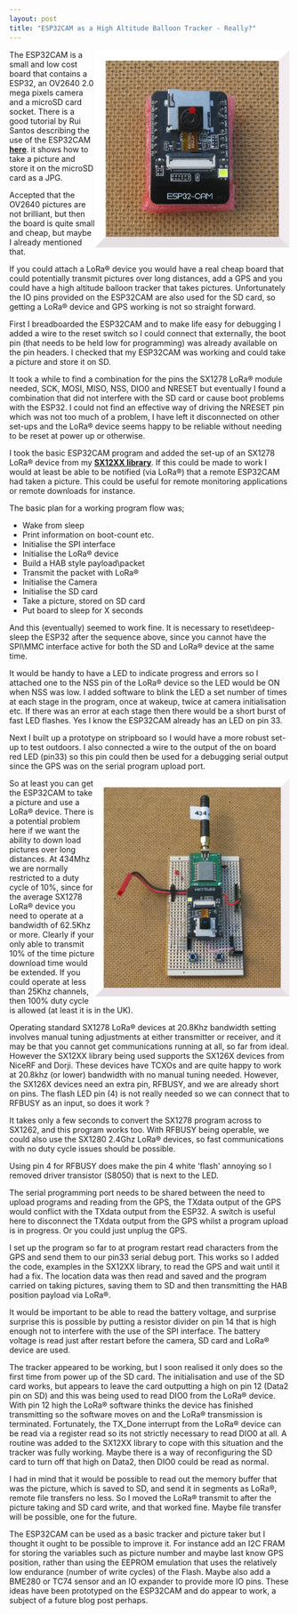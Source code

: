 ```yaml
---
layout: post
title: "ESP32CAM as a High Altitude Balloon Tracker - Really?"
---
```


<img align="right" src="/images/ESP32CAM.jpg" width="350">


The ESP32CAM is a small and low cost board that contains a ESP32, an OV2640 2.0 mega pixels camera and a microSD card socket. There is a good tutorial by Rui Santos describing the use of the ESP32CAM **[here](https://randomnerdtutorials.com/esp32-cam-take-photo-save-microsd-card/)**. it shows how to take a picture and store it on the microSD card as a JPG. 

Accepted that the OV2640 pictures are not brilliant, but then the board is quite small and cheap, but maybe I already mentioned that. 

If you could attach a LoRa® device you would have a real cheap board that could potentially transmit pictures over long distances, add a GPS and you could have a high altitude balloon tracker that takes pictures. Unfortunately the IO pins provided on the ESP32CAM are also used for the SD card, so getting a LoRa® device and GPS working is not so straight forward. 

First I breadboarded the ESP32CAM and to make life easy for debugging I added a wire to the reset switch so I could connect that externally, the boot pin (that needs to be held low for programming) was already available on the pin headers. I checked that my ESP32CAM was working and could take a picture and store it on SD.

It took a while to find a combination for the pins the SX1278 LoRa® module needed, SCK, MOSI, MISO, NSS, DIO0 and NRESET but eventually I found a combination that did not interfere with the SD card or cause boot problems with the ESP32. I could not find an effective way of driving the NRESET pin which was not too much of a problem, I have left it disconnected on other set-ups and the LoRa® device seems happy to be reliable without needing to be reset at power up or otherwise. 

I took the basic ESP32CAM program and added the set-up of an SX1278 LoRa® device from my [**SX12XX library**](https://github.com/StuartsProjects/SX12XX-LoRa). If this could be made to work I would at least be able to be notified (via LoRa®) that a remote ESP32CAM had taken a picture. This could be useful for remote monitoring applications or remote downloads for instance. 

The basic plan for a working program flow was;

- Wake from sleep
- Print information on boot-count etc.
- Initialise the SPI interface
- Initialise the LoRa® device
- Build a HAB style payload\packet
- Transmit the packet with LoRa®
- Initialise the Camera
- Initialise the SD card
- Take a picture, stored on SD card
- Put board to sleep for X seconds

And this (eventually) seemed to work fine. It is necessary to reset\deep-sleep the ESP32 after the sequence above, since you cannot have the SPI\MMC interface active for both the SD and LoRa® device at the same time.
  
It would be handy to have a LED to indicate progress and errors so I attached one to the NSS pin of the LoRa® device so the LED would be ON when NSS was low. I added software to blink the LED a set number of times at each stage in the program, once at wakeup, twice at camera initialisation etc. If there was an error at each stage then there would be a short burst of fast LED flashes. Yes I know the ESP32CAM already has an LED on pin 33.

Next I built up a prototype on stripboard so I would have a more robust set-up to test outdoors. I also connected a wire to the output of the on board red LED (pin33) so this pin could then be used for a debugging serial output since the GPS was on the serial program upload port.

<img align="right" src="/images/ESP32CAM_proto.jpg" width="350"/>


So at least you can get the ESP32CAM to take a picture and use a LoRa® device. There is a potential problem here if we want the ability to down load pictures over long distances. At 434Mhz we are normally restricted to a duty cycle of 10%, since for the average SX1278 LoRa® device you need to operate at a bandwidth of 62.5Khz or more. Clearly if your only able to transmit 10% of the time picture download time would be extended. If you could operate at less than 25Khz channels, then 100% duty cycle is allowed (at least it is in the UK).

Operating standard SX1278 LoRa® devices at 20.8Khz bandwidth setting involves manual tuning adjustments at either transmitter or receiver, and it may be that you cannot get communications running at all, so far from ideal. However the SX12XX library being used supports the SX126X devices from NiceRF and Dorji. These devices have TCXOs and are quite happy to work at 20.8khz (or lower) bandwidth with no manual tuning needed. However, the SX126X devices need an extra pin, RFBUSY, and we are already short on pins. The flash LED pin (4) is not really needed so we can connect that to RFBUSY as an input, so does it work ?

It takes only a few seconds to convert the SX1278 program across to SX1262, and this program works too. With RFBUSY being operable, we could also use the SX1280 2.4Ghz LoRa® devices, so fast communications with no duty cycle issues should be possible. 

Using pin 4 for RFBUSY does make the pin 4 white 'flash' annoying so I removed driver transistor (S8050) that is next to the LED.      

The serial programming port needs to be shared between the need to upload programs and reading from the GPS, the TXdata output of the GPS would conflict with the TXdata output from the ESP32. A switch is useful here to disconnect the TXdata output from the GPS whilst a program upload is in progress. Or you could just unplug the GPS. 

I set up the program so far to at program restart read characters from the GPS and send them to our pin33 serial debug port. This works so I added the code, examples in the SX12XX library, to read the GPS and wait until it had a fix. The location data was then read and saved and the program carried on taking pictures, saving them to SD and then transmitting the HAB position payload via LoRa®. 

It would be important to be able to read the battery voltage, and surprise surprise this is possible by putting a resistor divider on pin 14 that is high enough not to interfere with the use of the SPI interface. The battery voltage is read just after restart before the camera, SD card and LoRa® device are used.

The tracker appeared to be working, but I soon realised it only does so the first time from power up of the SD card. The initialisation and use of the SD card works, but appears to leave the card outputting a high on pin 12 (Data2 pin on SD) and this was being used to read DIO0 from the LoRa® device. With pin 12 high the LoRa® software thinks the device has finished transmitting so the software moves on and the LoRa® transmission is terminated. Fortunately, the TX_Done interrupt from the LoRa® device can be read via a register read so its not strictly necessary to read DIO0 at all. A routine was added to the SX12XX library to cope with this situation and the tracker was fully working. Maybe there is a way of reconfiguring the SD card to turn off that high on Data2, then DIO0 could be read as normal.  

I had in mind that it would be possible to read out the memory buffer that was the picture, which is saved to SD, and send it in segments as LoRa®, remote file transfers no less. So I moved the LoRa® transmit to after the picture taking and SD card write, and that worked fine. Maybe file transfer will be possible, one for the future.  

The ESP32CAM can be used as a basic tracker and picture taker but I thought it ought to be possible to improve it. For instance add an I2C FRAM for storing the variables such as picture number and maybe last know GPS position, rather than using the EEPROM emulation that uses the relatively low endurance (number of write cycles) of the Flash. Maybe also add a BME280 or TC74 sensor and an IO expander to provide more IO pins. These ideas have been prototyped on the ESP32CAM and do appear to work, a subject of a future blog post perhaps. 
